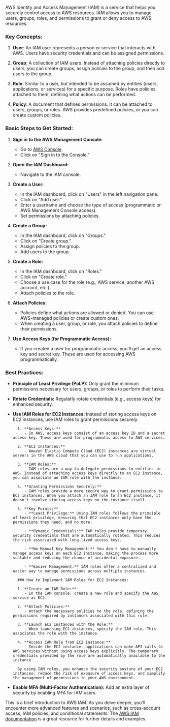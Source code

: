 AWS Identity and Access Management (IAM) is a service that helps you securely control access to AWS resources. IAM allows you to manage users, groups, roles, and permissions to grant or deny access to AWS resources.


### Key Concepts:

1. **User**: An IAM user represents a person or service that interacts with AWS. Users have security credentials and can be assigned permissions.

2. **Group**: A collection of IAM users. Instead of attaching policies directly to users, you can create groups, assign policies to the group, and then add users to the group.

3. **Role**: Similar to a user, but intended to be assumed by entities (users, applications, or services) for a specific purpose. Roles have policies attached to them, defining what actions can be performed.

4. **Policy**: A document that defines permissions. It can be attached to users, groups, or roles. AWS provides predefined policies, or you can create custom policies.

### Basic Steps to Get Started:

1. **Sign in to the AWS Management Console:**
   - Go to [AWS Console](https://aws.amazon.com/).
   - Click on "Sign in to the Console."

2. **Open the IAM Dashboard:**
   - Navigate to the IAM console.

3. **Create a User:**
   - In the IAM dashboard, click on "Users" in the left navigation pane.
   - Click on "Add user."
   - Enter a username and choose the type of access (programmatic or AWS Management Console access).
   - Set permissions by attaching policies.

4. **Create a Group:**
   - In the IAM dashboard, click on "Groups."
   - Click on "Create group."
   - Assign policies to the group.
   - Add users to the group.

5. **Create a Role:**
   - In the IAM dashboard, click on "Roles."
   - Click on "Create role."
   - Choose a use case for the role (e.g., AWS service, another AWS account, etc.).
   - Attach policies to the role.

6. **Attach Policies:**
   - Policies define what actions are allowed or denied. You can use AWS-managed policies or create custom ones.
   - When creating a user, group, or role, you attach policies to define their permissions.

7. **Use Access Keys (for Programmatic Access):**
   - If you created a user for programmatic access, you'll get an access key and secret key. These are used for accessing AWS programmatically.

### Best Practices:
- **Principle of Least Privilege (PoLP):** Only grant the minimum permissions necessary for users, groups, or roles to perform their tasks.
  
- **Rotate Credentials:** Regularly rotate credentials (e.g., access keys) for enhanced security.

- **Use IAM Roles for EC2 Instances:** Instead of storing access keys on EC2 instances, use IAM roles to grant permissions securely.

		1. **Access Keys:**
		   - In AWS, access keys consist of an access key ID and a secret access key. These are used for programmatic access to AWS services.

		2. **EC2 Instances:**
		   - Amazon Elastic Compute Cloud (EC2) instances are virtual servers in the AWS cloud that you can use to run applications.

		3. **IAM Roles:**
		   - IAM roles are a way to delegate permissions to entities in AWS. Instead of attaching access keys directly to an EC2 instance, you can associate an IAM role with the instance.

		4. **Granting Permissions Securely:**
		   - IAM roles provide a more secure way to grant permissions to EC2 instances. When you attach an IAM role to an EC2 instance, it doesn't involve storing access keys on the instance itself.

		5. **Key Points:**
		   - **Least Privilege:** Using IAM roles follows the principle of least privilege, ensuring that EC2 instances only have the permissions they need, and no more.

		   - **Dynamic Credentials:** IAM roles provide temporary security credentials that are automatically rotated. This reduces the risk associated with long-lived access keys.

		   - **No Manual Key Management:** You don't have to manually manage access keys on each EC2 instance, making the process more scalable and reducing the chance of accidental exposure.

		   - **Easier Management:** IAM roles offer a centralized and easier way to manage permissions across multiple instances.

		### How to Implement IAM Roles for EC2 Instances:

		1. **Create an IAM Role:**
		   - In the IAM console, create a new role and specify the AWS service as EC2.

		2. **Attach Policies:**
		   - Attach the necessary policies to the role, defining the permissions required by instances associated with this role.

		3. **Launch EC2 Instances with the Role:**
		   - When launching EC2 instances, specify the IAM role. This associates the role with the instance.

		4. **Access IAM Role from EC2 Instance:**
		   - Inside the EC2 instance, applications can make API calls to AWS services without using access keys explicitly. The temporary credentials provided by the role are automatically available to the instance.

		By using IAM roles, you enhance the security posture of your EC2 instances, reduce the risk of exposure of access keys, and simplify the management of permissions in your AWS environment.

- **Enable MFA (Multi-Factor Authentication):** Add an extra layer of security by enabling MFA for IAM users.


This is a brief introduction to AWS IAM. As you delve deeper, you'll encounter more advanced features and scenarios, such as cross-account access, IAM policies, and conditional statements. The [AWS IAM documentation](https://docs.aws.amazon.com/iam/) is a great resource for further details and examples.